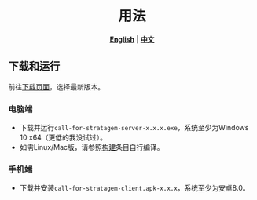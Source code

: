 <div align="center">
  
# 用法

[**English**](./usage.md) | [**中文**](./usage_zh_CN.md)

</div>

## 下载和运行

前往[下载页面](https://github.com/WisteFinch/Helldivers2CallForStratagemsOnPhone/releases/latest)，选择最新版本。

### 电脑端

- 下载并运行`call-for-stratagem-server-x.x.x.exe`，系统至少为Windows 10 x64（更低的我没试过）。
- 如需Linux/Mac版，请参照[构建](./README_zh_CN.md#构建)条目自行编译。

### 手机端

- 下载并安装`call-for-stratagem-client.apk-x.x.x`，系统至少为安卓8.0。
